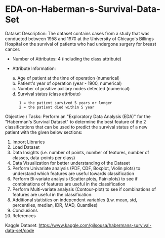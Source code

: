 # EDA-on-Haberman-s-Survival-Data-Set

Dataset Description: The dataset contains cases from a study that was conducted between 1958 and 1970 at the University of Chicago's Billings Hospital on the survival of patients who had undergone surgery for breast cancer.  

  * Number of Attributes: 4 (including the class attribute) 
  * Attribute Information:  
            
      a. Age of patient at the time of operation (numerical)           
      b. Patient's year of operation (year - 1900, numerical)           
      c. Number of positive axillary nodes detected (numerical)           
      d. Survival status (class attribute)     
      
           1 = the patient survived 5 years or longer                        
           2 = the patient died within 5 year  

Objective / Tasks: Perform an "Exploratory Data Analysis (EDA)" for the "Haberman's Survival Dataset" to determine the best feature of the 2 classifications that can be used to predict the survival status of a new patient with the given below sections:       

   1. Import Libraries      
   2. Load Dataset      
   3. Data Insights (i.e. number of points, number of features, number of classes, data-points per class)      
   4. Data Visualization for better understanding of the Dataset      
   5. Perform Univariate analysis (PDF, CDF, Boxplot, Violin plots) to understand which features are useful towards classification      
   6. Perform Bi-variate analysis (Scatter plots, Pair-plots) to see if combinations of features are useful in the classification      
   7. Perform Multi-variate analysis (Contour-plot) to see if combinations of features are useful in the classification      
   8. Additional statistics on independent variables (i.w. mean, std, percentiles, median, IDR, MAD, Quantiles)      
   9. Conclusions      
   10. References  
  
Kaggle Dataset:   https://www.kaggle.com/gilsousa/habermans-survival-data-set/code
